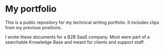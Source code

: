 # My portfolio
This is a public repository for my technical writing portfolio. It includes clips from my previous positions. 

I wrote these documents for a B2B SaaS company. Most were part of a searchable Knowledge Base and meant for clients and support staff. 
